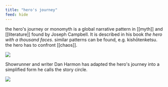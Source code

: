 ```yaml
---
title: "hero's journey"
feed: hide
---
```


the hero's journey or monomyth is a global narrative pattern in [[myth]] and [[literature]] found by Joseph Campbell. It is described in his book _the hero with a thousand faces_. similar patterns can be found, e.g. kishōtenketsu. the hero has to confront [[chaos]]. 

![](https://upload.wikimedia.org/wikipedia/commons/thumb/1/1b/Heroesjourney.svg/1920px-Heroesjourney.svg.png)




Showrunner and writer Dan Harmon has adapted the hero's journey into a simplified form he calls the story circle. 

![](https://livingwriter.com/blog/wp-content/uploads/2020/06/storycircle-pic.png)